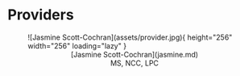 # Providers

<figure markdown>
![Jasmine Scott-Cochran](assets/provider.jpg){ height="256" width="256" loading="lazy" }
  <center>
    <figcaption markdown>
    [Jasmine Scott-Cochran](jasmine.md)<br>MS, NCC, LPC
    </figcaption>
  </center>
</figure>
